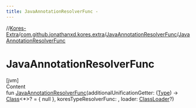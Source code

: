 ```yaml
---
title: JavaAnnotationResolverFunc -
---
```

//[Kores-Extra](../../../index.md)/[com.github.jonathanxd.kores.extra](../index.md)/[JavaAnnotationResolverFunc](index.md)/[JavaAnnotationResolverFunc](-java-annotation-resolver-func.md)



# JavaAnnotationResolverFunc  
[jvm]  
Content  
fun [JavaAnnotationResolverFunc](-java-annotation-resolver-func.md)(additionalUnificationGetter: ([Type](https://docs.oracle.com/javase/8/docs/api/java/lang/reflect/Type.html)) -> [Class](https://docs.oracle.com/javase/8/docs/api/java/lang/Class.html)<*>? = { null }, koresTypeResolverFunc: , loader: [ClassLoader](https://docs.oracle.com/javase/8/docs/api/java/lang/ClassLoader.html)?)  




